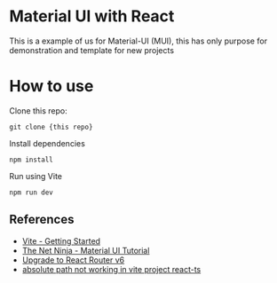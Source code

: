# Material UI with React

This is a example of us for Material-UI (MUI), this has only purpose for demonstration and template for new projects

# How to use

Clone this repo:

`git clone {this repo}`

Install dependencies

`npm install`

Run using Vite

`npm run dev`

## References

- [Vite - Getting Started](https://vitejs.dev/guide/)
- [The Net Ninja - Material UI Tutorial](https://www.youtube.com/playlist?list=PL4cUxeGkcC9gjxLvV4VEkZ6H6H4yWuS58)
- [Upgrade to React Router v6](https://typescript.tv/react/upgrade-to-react-router-v6/)
- [absolute path not working in vite project react-ts](https://stackoverflow.com/questions/68241263/absolute-path-not-working-in-vite-project-react-ts)
